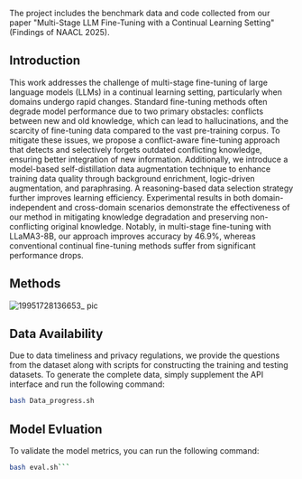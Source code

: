 The project includes the benchmark data and code collected from our paper "Multi-Stage LLM Fine-Tuning with a Continual Learning Setting" (Findings of NAACL 2025).

## Introduction

This work addresses the challenge of multi-stage fine-tuning of large language models (LLMs) in a continual learning setting, particularly when domains undergo rapid changes. Standard fine-tuning methods often degrade model performance due to two primary obstacles: conflicts between new and old knowledge, which can lead to hallucinations, and the scarcity of fine-tuning data compared to the vast pre-training corpus. To mitigate these issues, we propose a conflict-aware fine-tuning approach that detects and selectively forgets outdated conflicting knowledge, ensuring better integration of new information. Additionally, we introduce a model-based self-distillation data augmentation technique to enhance training data quality through background enrichment, logic-driven augmentation, and paraphrasing. A reasoning-based data selection strategy further improves learning efficiency. Experimental results in both domain-independent and cross-domain scenarios demonstrate the effectiveness of our method in mitigating knowledge degradation and preserving non-conflicting original knowledge. Notably, in multi-stage fine-tuning with LLaMA3-8B, our approach improves accuracy by 46.9%, whereas conventional continual fine-tuning methods suffer from significant performance drops.

## Methods

![19951728136653_ pic](https://github.com/user-attachments/assets/b03a14e5-e16c-424b-b591-47c864115489)

## Data Availability

Due to data timeliness and privacy regulations, we provide the questions from the dataset along with scripts for constructing the training and testing datasets. To generate the complete data, simply supplement the API interface and run the following command:

```bash
bash Data_progress.sh
```

## Model Evluation

To validate the model metrics, you can run the following command:
```bash
bash eval.sh```
